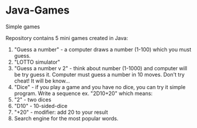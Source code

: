 # Java-Games
Simple games

Repository contains 5 mini games created in Java:
1. "Guess a number" - a computer draws a number (1-100) which you must guess.
2. "LOTTO simulator"
3. "Guess a number v 2" - think about number (1-1000) and computer will be try guess it. Computer must guess a number in 10 moves. Don't try cheat! It will be know...
4. "Dice" - if you play a game and you have no dice, you can try it simple program. Write a sequence ex. "2D10+20"  which means:
4. "2" - two dices
4. "D10" - 10-sided-dice
4. "+20" - modifier: add 20 to your result
5. Search engine for the most popular words.
